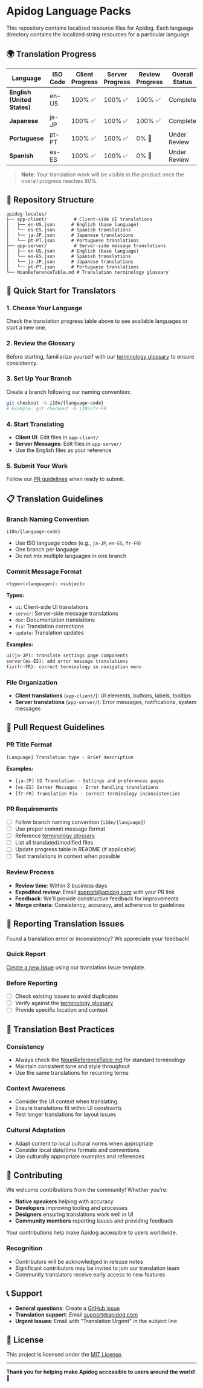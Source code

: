 # Apidog Language Packs

This repository contains localized resource files for Apidog. Each language directory contains the localized string resources for a particular language.

## 🌍 Translation Progress

| Language                    | ISO Code | Client Progress | Server Progress | Review Progress | Overall Status |
| --------------------------- | -------- | --------------- | --------------- | --------------- | -------------- |
| **English (United States)** | en-US    | 100% ✅         | 100% ✅         | 100% ✅         | Complete       |
| **Japanese**                | ja-JP    | 100% ✅         | 100% ✅         | 100% ✅         | Complete       |
| **Portuguese**              | pt-PT    | 100% ✅         | 100% ✅         | 0% 🔄          | Under Review   |
| **Spanish**                 | es-ES    | 100% ✅         | 100% ✅         | 0% 🔄          | Under Review   |

> **Note**: Your translation work will be visible in the product once the overall progress reaches 80%.

## 📁 Repository Structure

```
apidog-locales/
├── app-client/          # Client-side UI translations
│   ├── en-US.json      # English (base language)
│   └── es-ES.json      # Spanish translations
│   └── ja-JP.json      # Japanese translations
│   └── pt-PT.json      # Portuguese translations
├── app-server/          # Server-side message translations
│   ├── en-US.json      # English (base language)
│   └── es-ES.json      # Spanish translations
│   └── ja-JP.json      # Japanese translations
│   └── pt-PT.json      # Portuguese translations
└── NounReferenceTable.md # Translation terminology glossary
```

## 🚀 Quick Start for Translators

### 1. Choose Your Language

Check the translation progress table above to see available languages or start a new one.

### 2. Review the Glossary

Before starting, familiarize yourself with our [terminology glossary](NounReferenceTable.md) to ensure consistency.

### 3. Set Up Your Branch

Create a branch following our naming convention:

```bash
git checkout -b i18n/{language-code}
# Example: git checkout -b i18n/fr-FR
```

### 4. Start Translating

- **Client UI**: Edit files in `app-client/`
- **Server Messages**: Edit files in `app-server/`
- Use the English files as your reference

### 5. Submit Your Work

Follow our [PR guidelines](#-pull-request-guidelines) when ready to submit.

## 📋 Translation Guidelines

### Branch Naming Convention

```
i18n/{language-code}
```

- Use ISO language codes (e.g., `ja-JP`, `es-ES`, `fr-FR`)
- One branch per language
- Do not mix multiple languages in one branch

### Commit Message Format

```
<type>(<language>): <subject>
```

**Types:**

- `ui`: Client-side UI translations
- `server`: Server-side message translations
- `doc`: Documentation translations
- `fix`: Translation corrections
- `update`: Translation updates

**Examples:**

```bash
ui(ja-JP): translate settings page components
server(es-ES): add error message translations
fix(fr-FR): correct terminology in navigation menu
```

### File Organization

- **Client translations** (`app-client/`): UI elements, buttons, labels, tooltips
- **Server translations** (`app-server/`): Error messages, notifications, system messages

## 🔄 Pull Request Guidelines

### PR Title Format

```
[Language] Translation type - Brief description
```

**Examples:**

- `[ja-JP] UI Translation - Settings and preferences pages`
- `[es-ES] Server Messages - Error handling translations`
- `[fr-FR] Translation Fix - Correct terminology inconsistencies`

### PR Requirements

- [ ] Follow branch naming convention (`i18n/{language}`)
- [ ] Use proper commit message format
- [ ] Reference [terminology glossary](NounReferenceTable.md)
- [ ] List all translated/modified files
- [ ] Update progress table in README (if applicable)
- [ ] Test translations in context when possible

### Review Process

- **Review time**: Within 3 business days
- **Expedited review**: Email support@apidog.com with your PR link
- **Feedback**: We'll provide constructive feedback for improvements
- **Merge criteria**: Consistency, accuracy, and adherence to guidelines

## 🐛 Reporting Translation Issues

Found a translation error or inconsistency? We appreciate your feedback!

### Quick Report

[Create a new issue](https://github.com/apidog/apidog-locales/issues/new?template=translation_issue.md) using our translation issue template.

### Before Reporting

- [ ] Check existing issues to avoid duplicates
- [ ] Verify against the [terminology glossary](NounReferenceTable.md)
- [ ] Provide specific location and context

## 🎯 Translation Best Practices

### Consistency

- Always check the [NounReferenceTable.md](NounReferenceTable.md) for standard terminology
- Maintain consistent tone and style throughout
- Use the same translations for recurring terms

### Context Awareness

- Consider the UI context when translating
- Ensure translations fit within UI constraints
- Test longer translations for layout issues

### Cultural Adaptation

- Adapt content to local cultural norms when appropriate
- Consider local date/time formats and conventions
- Use culturally appropriate examples and references

## 🤝 Contributing

We welcome contributions from the community! Whether you're:

- **Native speakers** helping with accuracy
- **Developers** improving tooling and processes
- **Designers** ensuring translations work well in UI
- **Community members** reporting issues and providing feedback

Your contributions help make Apidog accessible to users worldwide.

### Recognition

- Contributors will be acknowledged in release notes
- Significant contributors may be invited to join our translation team
- Community translators receive early access to new features

## 📞 Support

- **General questions**: Create a [GitHub issue](https://github.com/apidog/apidog-locales/issues/new)
- **Translation support**: Email support@apidog.com
- **Urgent issues**: Email with "Translation Urgent" in the subject line

## 📄 License

This project is licensed under the [MIT License](LICENSE.md).

---

**Thank you for helping make Apidog accessible to users around the world! 🌟**
